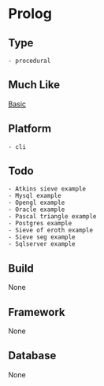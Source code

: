 # Prolog

## Type
	- procedural
## Much Like
[Basic](BASIC.md)
## Platform
	- cli
## Todo
	- Atkins sieve example
	- Mysql example
	- Opengl example
	- Oracle example
	- Pascal triangle example
	- Postgres example
	- Sieve of eroth example
	- Sieve seg example
	- Sqlserver example
## Build
None
## Framework
None
## Database
None